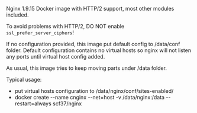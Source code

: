 Nginx 1.9.15 Docker image with HTTP/2 support, most other modules included.

To avoid problems with HTTP/2, DO NOT enable `ssl_prefer_server_ciphers`!

If no configuration provided, this image put default config to /data/conf folder. Default configuration contains no virtual hosts so nginx will not listen any ports until
virtual host config added.

As usual, this image tries to keep moving parts under /data folder.


Typical usage:

- put virtual hosts configuration to /data/nginx/conf/sites-enabled/
- docker create --name cnginx --net=host -v /data/nginx:/data --restart=always scf37/nginx
